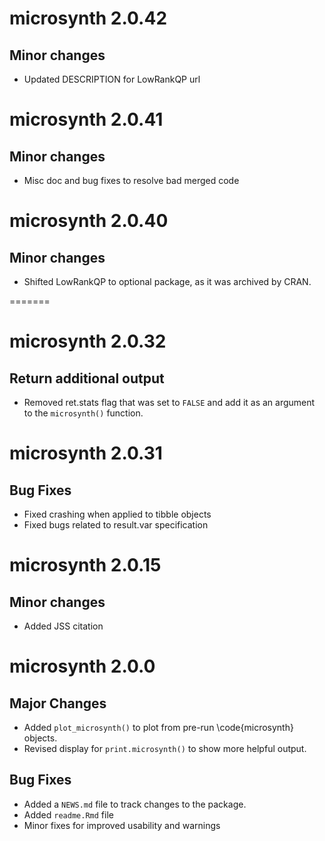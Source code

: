# microsynth 2.0.42

## Minor changes
* Updated DESCRIPTION for LowRankQP url

# microsynth 2.0.41

## Minor changes
* Misc doc and bug fixes to resolve bad merged code

# microsynth 2.0.40

## Minor changes
* Shifted LowRankQP to optional package, as it was archived by CRAN.

=======
# microsynth 2.0.32

## Return additional output
* Removed ret.stats flag that was set to `FALSE` and add it as an argument to the `microsynth()` function. 

# microsynth 2.0.31

## Bug Fixes
* Fixed crashing when applied to tibble objects
* Fixed bugs related to result.var specification

# microsynth 2.0.15

## Minor changes
* Added JSS citation

# microsynth 2.0.0

## Major Changes
* Added `plot_microsynth()` to plot from pre-run \code{microsynth} objects.
* Revised display for `print.microsynth()` to show more helpful output.

## Bug Fixes
* Added a `NEWS.md` file to track changes to the package.
* Added `readme.Rmd` file
* Minor fixes for improved usability and warnings


